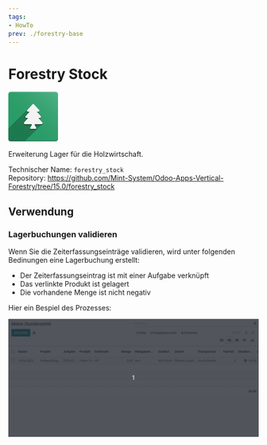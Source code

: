 ```yaml
---
tags:
- HowTo
prev: ./forestry-base
---
```

# Forestry Stock
![icons_odoo_forestry_base](assets/icons_odoo_forestry_base.png)

Erweiterung Lager für die Holzwirtschaft.

Technischer Name: `forestry_stock`\
Repository: <https://github.com/Mint-System/Odoo-Apps-Vertical-Forestry/tree/15.0/forestry_stock>

## Verwendung

### Lagerbuchungen validieren

Wenn Sie die Zeiterfassungseinträge validieren, wird unter folgenden Bedinungen eine Lagerbuchung erstellt:
* Der Zeiterfassungseintrag ist mit einer Aufgabe verknüpft
* Das verlinkte Produkt ist gelagert
* Die vorhandene Menge ist nicht negativ

Hier ein Bespiel des Prozesses:

![Forestry Stock](assets/Forestry%20Stock.gif)
